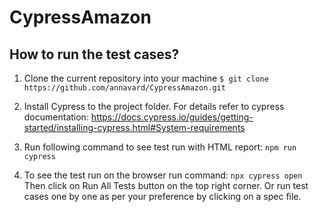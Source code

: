 # CypressAmazon

## How to run the test cases?

1. Clone the current repository into your machine ```$ git clone https://github.com/annavard/CypressAmazon.git```

2. Install Cypress to the project folder. For details refer to cypress documentation:
https://docs.cypress.io/guides/getting-started/installing-cypress.html#System-requirements

3. Run following command to see test run with HTML report: ```npm run cypress```

4. To see the test run on the browser run command: ```npx cypress open```
   Then click on Run All Tests button on the top right corner.
   Or run test cases one by one as per your preference by clicking on a spec file.
